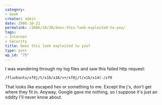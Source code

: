 ```yaml
---
category:
- Geek
creator: admin
date: 2006-10-21
permalink: /2006/10/20/does-this-look-exploited-to-you/
tags:
- Internet
- Security
title: Does this look exploited to you?
type: post
wp_id: "75"
---
```


I was wandering through my log files and saw this failed http request:

`/fluxbuntu/xf0j/t/x1b/x16/v+/xf0j/t/x1b/x14(-/xf0`

That looks like escaped hex or something to me.  Except the j's, don't get where they fit in.  Anyway, Google gave me nothing, so I suppose it's just an oddity I'll never know about.
